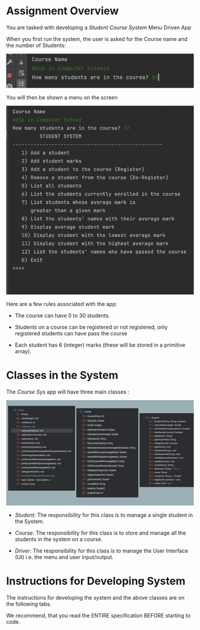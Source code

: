 # Assignment Overview

You are tasked with developing a *Student Course System* Menu Driven App

When you first run the system, the user is asked for the Course name and the number of Students: 

![](img/02.png)

You will then be shown a menu on the screen

![](img/05.png)

Here are a few rules associated with the app:

- The course can have 0 to 30 students.  

- Students on a course can be registered or not registered, only registered students can have pass the course

- Each student has 6 (integer) marks (these will be stored in a primitive array). 



# Classes in the System

The *Course Sys* app will have three main classes :

![](img/overview.png)

- *Student*:  The responsibility for this class is to manage a single student in the System.  

- *Course*: The responsibility for this class is to store and manage all the students in the system on a course.

- *Driver*: The responsibility for this class is to manage the User Interface (UI) i.e. the menu and user input/output.


# Instructions for Developing System

The instructions for developing the system and the above classes are on the following tabs. 

We recommend, that you read the ENTIRE specification BEFORE starting to code. 

